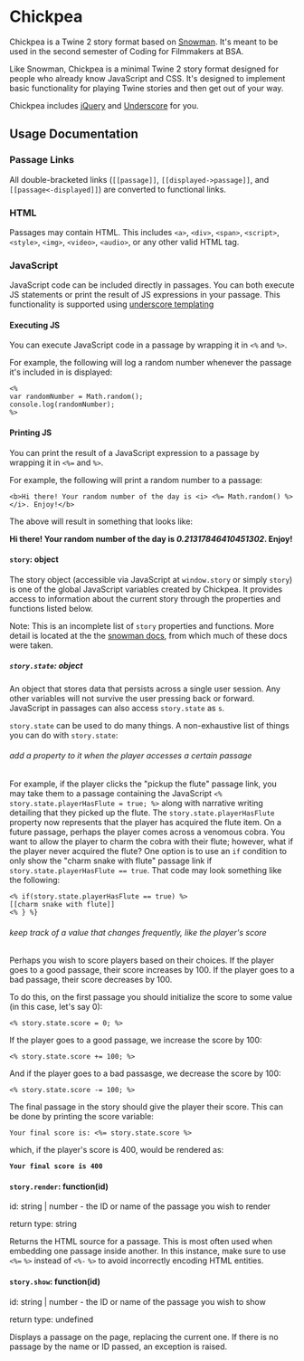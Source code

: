 # Chickpea

Chickpea is a Twine 2 story format based on [Snowman](https://github.com/videlais/snowman). It's meant to be used in the second semester of Coding for Filmmakers at BSA.

Like Snowman, Chickpea is a minimal Twine 2 story format designed for people who already know
JavaScript and CSS. It's designed to implement basic functionality for playing
Twine stories and then get out of your way.

Chickpea includes [jQuery](http://jquery.com) and [Underscore](http://underscorejs.org/) for you.

## Usage Documentation
### Passage Links
All double-bracketed links (`[[passage]]`, `[[displayed->passage]]`, and `[[passage<-displayed]]`) are converted to functional links.

### HTML
Passages may contain HTML. This includes `<a>`, `<div>`, `<span>`, `<script>`, `<style>`, `<img>`, `<video>`, `<audio>`, or any other valid HTML tag.

### JavaScript
JavaScript code can be included directly in passages. You can both execute JS statements or print the result of JS expressions in your passage. This functionality is supported using [underscore templating](https://underscorejs.org/#template)
#### Executing JS
You can execute JavaScript code in a passage by wrapping it in `<%` and `%>`.

For example, the following will log a random number whenever the passage it's included in is displayed:

```
<%
var randomNumber = Math.random();
console.log(randomNumber);
%>
```
#### Printing JS
You can print the result of a JavaScript expression to a passage by wrapping it in `<%=` and `%>`.

For example, the following will print a random number to a passage:
```
<b>Hi there! Your random number of the day is <i> <%= Math.random() %> </i>. Enjoy!</b>
```

The above will result in something that looks like:

<b>Hi there! Your random number of the day is <i>0.21317846410451302</i>. Enjoy!</b>

#### `story`: object
The story object (accessible via JavaScript at `window.story` or simply `story`) is one of the global JavaScript variables created by Chickpea. It provides access to information about the current story through the properties and functions listed below. 

Note: This is an incomplete list of `story` properties and functions. More detail is located at the the [snowman docs](https://twinery.org/wiki/snowman:window-story), from which much of these docs were taken.

##### `story.state`: object
An object that stores data that persists across a single user session. Any other variables will not survive the user pressing back or forward. JavaScript in passages can also access `story.state` as `s`.

`story.state` can be used to do many things. A non-exhaustive list of things you can do with `story.state`:

###### add a property to it when the player accesses a certain passage
For example, if the player clicks the "pickup the flute" passage link, you may take them to a passage containing the JavaScript `<% story.state.playerHasFlute = true; %>` along with narrative writing detailing that they picked up the flute. The `story.state.playerHasFlute` property now represents that the player has acquired the flute item. On a future passage, perhaps the player comes across a venomous cobra. You want to allow the player to charm the cobra with their flute; however, what if the player never acquired the flute? One option is to use an `if` condition to only show the "charm snake with flute" passage link if `story.state.playerHasFlute == true`. That code may look something like the following:
```
<% if(story.state.playerHasFlute == true) %>
[[charm snake with flute]]
<% } %}
```

###### keep track of a value that changes frequently, like the player's score
Perhaps you wish to score players based on their choices. If the player goes to a good passage, their score increases by 100. If the player goes to a bad passage, their score decreases by 100. 

To do this, on the first passage you should initialize the score to some value (in this case, let's say 0):

`<% story.state.score = 0; %>`

If the player goes to a good passage, we increase the score by 100:

`<% story.state.score += 100; %>`

And if the player goes to a bad passasge, we decrease the score by 100:

`<% story.state.score -= 100; %>`

The final passage in the story should give the player their score. This can be done by printing the score variable:

`Your final score is: <%= story.state.score %>`

which, if the player's score is 400, would be rendered as:

__`Your final score is 400`__

#### `story.render`: function(id)
id: string | number - the ID or name of the passage you wish to render

return type: string

Returns the HTML source for a passage. This is most often used when embedding one passage inside another. In this instance, make sure to use `<%=` `%>` instead of `<%-` `%>` to avoid incorrectly encoding HTML entities.

#### `story.show`: function(id)
id: string | number - the ID or name of the passage you wish to show

return type: undefined

Displays a passage on the page, replacing the current one. If there is no passage by the name or ID passed, an exception is raised. 
